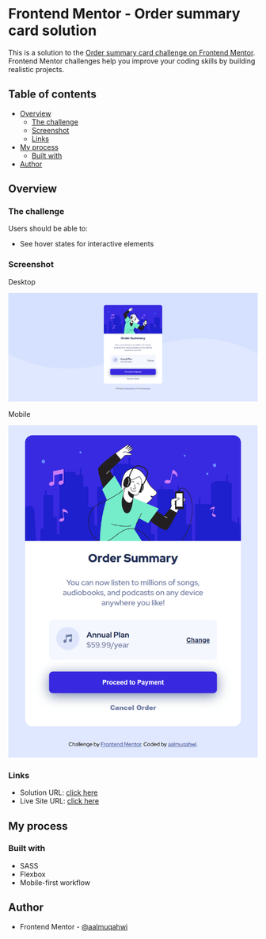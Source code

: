 # Frontend Mentor - Order summary card solution

This is a solution to the [Order summary card challenge on Frontend Mentor](https://www.frontendmentor.io/challenges/order-summary-component-QlPmajDUj). Frontend Mentor challenges help you improve your coding skills by building realistic projects.

## Table of contents

- [Overview](#overview)
  - [The challenge](#the-challenge)
  - [Screenshot](#screenshot)
  - [Links](#links)
- [My process](#my-process)
  - [Built with](#built-with)
- [Author](#author)

## Overview

### The challenge

Users should be able to:

- See hover states for interactive elements

### Screenshot

Desktop

![](/images/fm_order_summary_component_desktop.png)

Mobile

![](/images/fm_order_summary_component_mobile.png)

### Links

- Solution URL: [click here](https://www.frontendmentor.io/solutions/order-summary-component-using-sass-and-html-HdY6W8KKoU)
- Live Site URL: [click here](https://aalmuqahwi.github.io/fm-order-summary-component/)

## My process

### Built with

- SASS
- Flexbox
- Mobile-first workflow

## Author

- Frontend Mentor - [@aalmuqahwi](https://www.frontendmentor.io/profile/aalmuqahwi)

